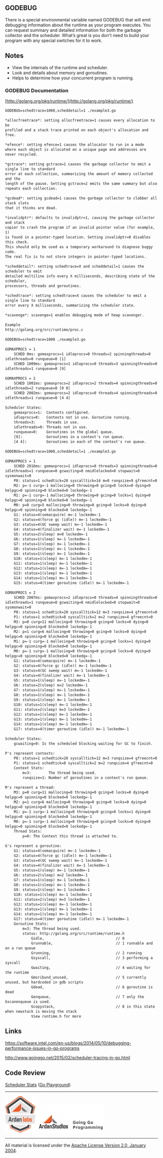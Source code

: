 ## GODEBUG

There is a special environmental variable named GODEBUG that will emit debugging information about the runtime as your program executes. You can request summary and detailed information for both the garbage collector and the scheduler. What’s great is you don't need to build your program with any special switches for it to work.

## Notes

* View the internals of the runtime and scheduler.
* Look and details about memory and goroutines.
* Helps to determine how your concurrent program is running.

### GODEBUG Documentation

[http://golang.org/pkg/runtime/](http://golang.org/pkg/runtime/)

	GODEBUG=schedtrace=1000,scheddetail=1 ./example3.go

	*allocfreetrace*: setting allocfreetrace=1 causes every allocation to be
	profiled and a stack trace printed on each object's allocation and free.

	*efence*: setting efence=1 causes the allocator to run in a mode
	where each object is allocated on a unique page and addresses are
	never recycled.

	*gctrace*: setting gctrace=1 causes the garbage collector to emit a single line to standard
	error at each collection, summarizing the amount of memory collected and the
	length of the pause. Setting gctrace=2 emits the same summary but also
	repeats each collection.

	*gcdead*: setting gcdead=1 causes the garbage collector to clobber all stack slots
	that it thinks are dead.

	*invalidptr*: defaults to invalidptr=1, causing the garbage collector and stack
	copier to crash the program if an invalid pointer value (for example, 1)
	is found in a pointer-typed location. Setting invalidptr=0 disables this check.
	This should only be used as a temporary workaround to diagnose buggy code.
	The real fix is to not store integers in pointer-typed locations.

	*scheddetail*: setting schedtrace=X and scheddetail=1 causes the scheduler to emit
	detailed multiline info every X milliseconds, describing state of the scheduler,
	processors, threads and goroutines.

	*schedtrace*: setting schedtrace=X causes the scheduler to emit a single line to standard
	error every X milliseconds, summarizing the scheduler state.

	*scavenge*: scavenge=1 enables debugging mode of heap scavenger.

	Example
	http://golang.org/src/runtime/proc.c

	GODEBUG=schedtrace=1000 ./example3.go

	GOMAXPROCS = 1
		SCHED 0ms: gomaxprocs=1 idleprocs=0 threads=2 spinningthreads=0 idlethreads=0 runqueue=0 [1]
		SCHED 1009ms: gomaxprocs=1 idleprocs=0 threads=3 spinningthreads=0 idlethreads=1 runqueue=0 [9]

	GOMAXPROCS = 2
		SCHED 1001ms: gomaxprocs=2 idleprocs=2 threads=4 spinningthreads=0 idlethreads=2 runqueue=0 [0 0]
		SCHED 2002ms: gomaxprocs=2 idleprocs=0 threads=4 spinningthreads=0 idlethreads=1 runqueue=0 [4 4]
	
	Scheduler States:
		gomaxprocs=1:  Contexts configured.
		idleprocs=0:   Contexts not in use. Goroutine running.
		threads=3:     Threads in use.
		idlethreads=0: Threads not in use.
		runqueue=0:    Goroutines in the global queue.
		[9]:           Goroutines in a context's run queue.
		[4 4]:         Goroutines in each of the context's run queue.

	GODEBUG=schedtrace=1000,scheddetail=1 ./example3.go

	GOMAXPROCS = 1
		SCHED 2016ms: gomaxprocs=1 idleprocs=0 threads=3 spinningthreads=0 idlethreads=1 runqueue=0 gcwaiting=0 nmidlelocked=0 stopwait=0 sysmonwait=0
		P0: status=1 schedtick=20 syscalltick=14 m=0 runqsize=9 gfreecnt=0
		M2: p=-1 curg=-1 mallocing=0 throwing=0 gcing=0 locks=0 dying=0 helpgc=0 spinning=0 blocked=0 lockedg=-1
		M1: p=-1 curg=-1 mallocing=0 throwing=0 gcing=0 locks=1 dying=0 helpgc=0 spinning=0 blocked=0 lockedg=-1
		M0: p=0 curg=5 mallocing=0 throwing=0 gcing=0 locks=0 dying=0 helpgc=0 spinning=0 blocked=0 lockedg=-1
		G1: status=4(semacquire) m=-1 lockedm=-1
		G2: status=4(force gc (idle)) m=-1 lockedm=-1
		G3: status=4(GC sweep wait) m=-1 lockedm=-1
		G4: status=4(finalizer wait) m=-1 lockedm=-1
		G5: status=2(sleep) m=0 lockedm=-1
		G6: status=1(sleep) m=-1 lockedm=-1
		G7: status=1(sleep) m=-1 lockedm=-1
		G8: status=1(sleep) m=-1 lockedm=-1
		G9: status=1(sleep) m=-1 lockedm=-1
		G10: status=1(sleep) m=-1 lockedm=-1
		G11: status=1(sleep) m=-1 lockedm=-1
		G12: status=1(sleep) m=-1 lockedm=-1
		G13: status=1(sleep) m=-1 lockedm=-1
		G14: status=1(sleep) m=-1 lockedm=-1
		G15: status=4(timer goroutine (idle)) m=-1 lockedm=-1

	GOMAXPROCS = 2
		SCHED 2007ms: gomaxprocs=2 idleprocs=0 threads=4 spinningthreads=0 idlethreads=1 runqueue=0 gcwaiting=0 nmidlelocked=0 stopwait=0 sysmonwait=0
		P0: status=1 schedtick=20 syscalltick=12 m=3 runqsize=4 gfreecnt=0
	  	P1: status=1 schedtick=8 syscalltick=2 m=2 runqsize=4 gfreecnt=0
	  	M3: p=0 curg=11 mallocing=0 throwing=0 gcing=0 locks=0 dying=0 helpgc=0 spinning=0 blocked=0 lockedg=-1
	  	M2: p=1 curg=6 mallocing=0 throwing=0 gcing=0 locks=0 dying=0 helpgc=0 spinning=0 blocked=0 lockedg=-1
	  	M1: p=-1 curg=-1 mallocing=0 throwing=0 gcing=0 locks=1 dying=0 helpgc=0 spinning=0 blocked=0 lockedg=-1
	  	M0: p=-1 curg=-1 mallocing=0 throwing=0 gcing=0 locks=0 dying=0 helpgc=0 spinning=0 blocked=0 lockedg=-1
	  	G1: status=4(semacquire) m=-1 lockedm=-1
	  	G2: status=4(force gc (idle)) m=-1 lockedm=-1
	  	G3: status=4(GC sweep wait) m=-1 lockedm=-1
	  	G4: status=4(finalizer wait) m=-1 lockedm=-1
	  	G5: status=1(sleep) m=-1 lockedm=-1
	  	G6: status=2(sleep) m=2 lockedm=-1
	  	G7: status=1(sleep) m=-1 lockedm=-1
	  	G8: status=1(sleep) m=-1 lockedm=-1
	  	G9: status=1(sleep) m=-1 lockedm=-1
	  	G10: status=1(sleep) m=-1 lockedm=-1
	  	G11: status=2(sleep) m=3 lockedm=-1
	  	G12: status=1(sleep) m=-1 lockedm=-1
	  	G13: status=1(sleep) m=-1 lockedm=-1
	  	G14: status=1(sleep) m=-1 lockedm=-1
	  	G17: status=4(timer goroutine (idle)) m=-1 lockedm=-1

  	Scheduler States:  
		gcwaiting=0: Is the scheduled blocking waiting for GC to finish.

	P's represent contexts:  
  		P0: status=1 schedtick=20 syscalltick=12 m=3 runqsize=4 gfreecnt=0
  		P1: status=1 schedtick=8 syscalltick=2 m=2 runqsize=4 gfreecnt=0
  		Context Stats:
  			m=3:        The thread being used.
  			runqsize=1: Number of goroutines in a context's run queue.

  	M's represent a thread:
	  	M3: p=0 curg=11 mallocing=0 throwing=0 gcing=0 locks=0 dying=0 helpgc=0 spinning=0 blocked=0 lockedg=-1
	  	M2: p=1 curg=6 mallocing=0 throwing=0 gcing=0 locks=0 dying=0 helpgc=0 spinning=0 blocked=0 lockedg=-1
	  	M1: p=-1 curg=-1 mallocing=0 throwing=0 gcing=0 locks=1 dying=0 helpgc=0 spinning=0 blocked=0 lockedg=-1
	  	M0: p=-1 curg=-1 mallocing=0 throwing=0 gcing=0 locks=0 dying=0 helpgc=0 spinning=0 blocked=0 lockedg=-1
  		Thread Stats:  
  			p=0: The Context this thread is attached to.

  	G's represent a goroutine:  
  		G1: status=4(semacquire) m=-1 lockedm=-1
	  	G2: status=4(force gc (idle)) m=-1 lockedm=-1
	  	G3: status=4(GC sweep wait) m=-1 lockedm=-1
	  	G4: status=4(finalizer wait) m=-1 lockedm=-1
	  	G5: status=1(sleep) m=-1 lockedm=-1
	  	G6: status=2(sleep) m=2 lockedm=-1
	  	G7: status=1(sleep) m=-1 lockedm=-1
	  	G8: status=1(sleep) m=-1 lockedm=-1
	  	G9: status=1(sleep) m=-1 lockedm=-1
	  	G10: status=1(sleep) m=-1 lockedm=-1
	  	G11: status=2(sleep) m=3 lockedm=-1
	  	G12: status=1(sleep) m=-1 lockedm=-1
	  	G13: status=1(sleep) m=-1 lockedm=-1
	  	G14: status=1(sleep) m=-1 lockedm=-1
	  	G17: status=4(timer goroutine (idle)) m=-1 lockedm=-1
  		Goroutine Stats:  
  			m=3: The thread being used.
  			status: http://golang.org/src/runtime/runtime.h
	  			Gidle,                                 // 0 
	   			Grunnable,                             // 1 runnable and on a run queue
	   			Grunning,                              // 2 running
	   			Gsyscall,                              // 3 performing a syscall
	   			Gwaiting,                              // 4 waiting for the runtime
	   			Gmoribund_unused,                      // 5 currently unused, but hardcoded in gdb scripts
	   			Gdead,                                 // 6 goroutine is dead
	   			Genqueue,                              // 7 only the Gscanenqueue is used.
	   			Gcopystack,                            // 8 in this state when newstack is moving the stack
	   			View runtime.h for more

## Links

https://software.intel.com/en-us/blogs/2014/05/10/debugging-performance-issues-in-go-programs

http://www.goinggo.net/2015/02/scheduler-tracing-in-go.html

## Code Review

[Scheduler Stats](godebug.go) ([Go Playground](https://play.golang.org/p/M6_9Ir79EB))

___
[![Ardan Labs](../../00-slides/images/ggt_logo.png)](http://www.ardanlabs.com)
[![Ardan Studios](../../00-slides/images/ardan_logo.png)](http://www.ardanlabs.com)
[![GoingGo Blog](../../00-slides/images/ggb_logo.png)](http://www.goinggo.net)
___
All material is licensed under the [Apache License Version 2.0, January 2004](http://www.apache.org/licenses/LICENSE-2.0).
